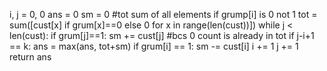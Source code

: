 i, j = 0, 0
ans = 0
sm = 0
#tot sum of all elements if grump[i] is 0 not 1
tot = sum([cust[x] if grum[x]==0 else 0 for x in range(len(cust))])
while j < len(cust):
if grum[j]==1:
sm += cust[j]
#bcs 0 count is already in tot
if j-i+1 == k:
ans = max(ans, tot+sm)
if grum[i] == 1:
sm -= cust[i]
i += 1
j += 1
return ans